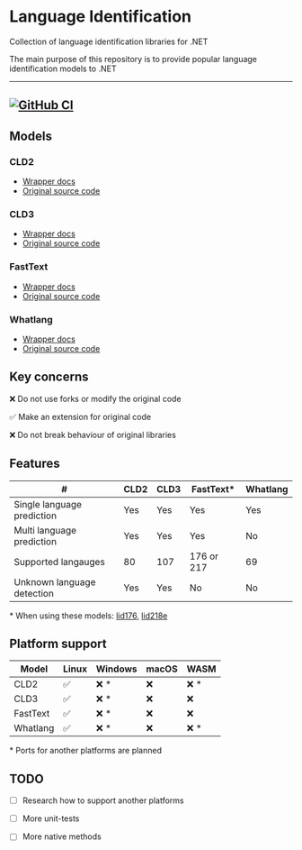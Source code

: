 ﻿# Language Identification

Collection of language identification libraries for .NET

The main purpose of this repository is to provide popular language identification models to .NET

---
[![GitHub CI](https://github.com/gluschenko/language-identification/actions/workflows/github-ci.yml/badge.svg)](https://github.com/gluschenko/language-identification/actions/workflows/github-ci.yml)
---

## Models

### CLD2

* [Wrapper docs](./README_CLD2.md)
* [Original source code](https://github.com/CLD2Owners/cld2)

### CLD3

* [Wrapper docs](./README_CLD3.md)
* [Original source code](https://github.com/google/cld3)

### FastText

* [Wrapper docs](./README_FASTTEXT.md)
* [Original source code](https://github.com/facebookresearch/fastText)

### Whatlang

* [Wrapper docs](./README_WHATLANG.md)
* [Original source code](https://github.com/greyblake/whatlang-rs)

## Key concerns

❌ Do not use forks or modify the original code

✅ Make an extension for original code

❌ Do not break behaviour of original libraries



## Features

| # | CLD2 | CLD3 | FastText* | Whatlang |
| - | ---- | ---- | -------- | -------- |
| Single language prediction | Yes | Yes | Yes | Yes |
| Multi language prediction | Yes | Yes | Yes | No |
| Supported langauges | 80 | 107 | 176 or 217 | 69 |
| Unknown language detection | Yes | Yes | No | No |

\* When using these models: 
[lid176](https://fasttext.cc/docs/en/language-identification.html), 
[lid218e](https://huggingface.co/facebook/fasttext-language-identification)

## Platform support

| Model    | Linux | Windows | macOS | WASM |
| -------- | ----- | ------- | ----- | ---- |
| CLD2     | ✅   | ❌ *   | ❌    | ❌ * |
| CLD3     | ✅   | ❌ *   | ❌    | ❌   |
| FastText | ✅   | ❌ *   | ❌    | ❌   |
| Whatlang | ✅   | ❌ *   | ❌    | ❌ * |

\* Ports for another platforms are planned

## TODO

* [ ] Research how to support another platforms 
* [ ] More unit-tests
* [ ] More native methods

